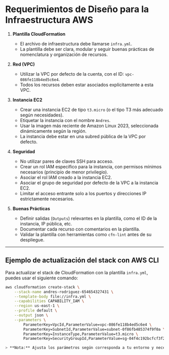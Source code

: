 
# Requerimientos de Diseño para la Infraestructura AWS

1. **Plantilla CloudFormation**
	- El archivo de infraestructura debe llamarse `infra.yml`.
	- La plantilla debe ser clara, modular y seguir buenas prácticas de nomenclatura y organización de recursos.

2. **Red (VPC)**
	- Utilizar la VPC por defecto de la cuenta, con el ID: `vpc-086fe118b4ed5c6e4`.
	- Todos los recursos deben estar asociados explícitamente a esta VPC.

3. **Instancia EC2**
	- Crear una instancia EC2 de tipo `t3.micro` (o el tipo T3 más adecuado según necesidades).
	- Etiquetar la instancia con el nombre `Andres`.
	- Usar la imagen más reciente de Amazon Linux 2023, seleccionada dinámicamente según la región.
	- La instancia debe estar en una subred pública de la VPC por defecto.

4. **Seguridad**
	- No utilizar pares de claves SSH para acceso.
	- Crear un rol IAM específico para la instancia, con permisos mínimos necesarios (principio de menor privilegio).
	- Asociar el rol IAM creado a la instancia EC2.
	- Asociar el grupo de seguridad por defecto de la VPC a la instancia EC2.
	- Limitar el acceso entrante solo a los puertos y direcciones IP estrictamente necesarios.

5. **Buenas Prácticas**
	- Definir salidas (`Outputs`) relevantes en la plantilla, como el ID de la instancia, IP pública, etc.
	- Documentar cada recurso con comentarios en la plantilla.
	- Validar la plantilla con herramientas como `cfn-lint` antes de su despliegue.

---

## Ejemplo de actualización del stack con AWS CLI

Para actualizar el stack de CloudFormation con la plantilla `infra.yml`, puedes usar el siguiente comando:

```bash
aws cloudformation create-stack \
	--stack-name andres-rodriguez-654654327431 \
	--template-body file://infra.yml \
	--capabilities CAPABILITY_IAM \
	--region us-east-1 \
	--profile default \
	--output json \
	--parameters \
		ParameterKey=VpcId,ParameterValue=vpc-086fe118b4ed5c6e4 \
		ParameterKey=SubnetId,ParameterValue=subnet-0f86fb485374f9f0a \
		ParameterKey=InstanceType,ParameterValue=t3.micro \
		ParameterKey=SecurityGroupId,ParameterValue=sg-04f4c192bcfcf3f2b

> **Nota:** Ajusta los parámetros según corresponda a tu entorno y necesidades.